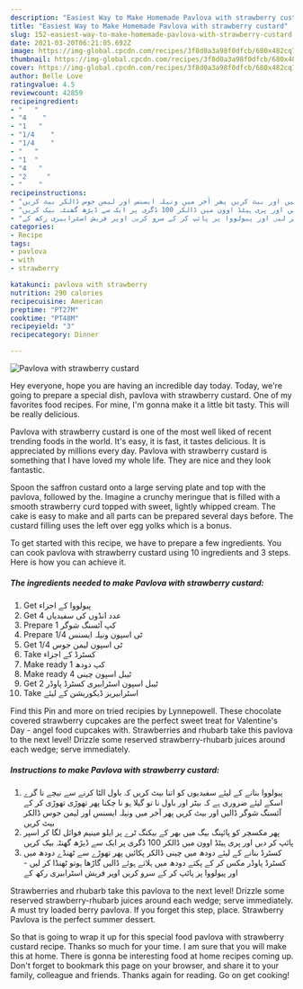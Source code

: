 ```yaml
---
description: "Easiest Way to Make Homemade Pavlova with strawberry custard"
title: "Easiest Way to Make Homemade Pavlova with strawberry custard"
slug: 152-easiest-way-to-make-homemade-pavlova-with-strawberry-custard
date: 2021-03-20T06:21:05.692Z
image: https://img-global.cpcdn.com/recipes/3f8d0a3a98f0dfcb/680x482cq70/pavlova-with-strawberry-custard-recipe-main-photo.jpg
thumbnail: https://img-global.cpcdn.com/recipes/3f8d0a3a98f0dfcb/680x482cq70/pavlova-with-strawberry-custard-recipe-main-photo.jpg
cover: https://img-global.cpcdn.com/recipes/3f8d0a3a98f0dfcb/680x482cq70/pavlova-with-strawberry-custard-recipe-main-photo.jpg
author: Belle Love
ratingvalue: 4.5
reviewcount: 42859
recipeingredient:
- "   "
- "4    "
- "1   "
- "1/4    "
- "1/4    "
- "   "
- "1  "
- "4   "
- "2     "
- "    "
recipeinstructions:
- "پیولووا بنانے کے لیئے سفیدیوں کو اتنا بیٹ کریں کہ باول الٹا کرنے سے نیچے نا گرے اسکے لیئے ضروری ہے کہ بیٹر اور باول نا تو گیلا ہو نا چکنا پھر تھوڑی تھوڑی کر کے آئسنگ شوگر ڈالیں اور بیٹ کریں پھر آخر میں ونیلہ ایسنس اور لیمن جوس ڈالکر بیٹ کریں"
- "پھر مکسچر کو پائپنگ بیگ میں بھر کے بیکنگ ٹرے پر ایلو مینیم فوائل لگا کر اسپر پائپ کر دیں اور پری ہیٹڈ اوون میں ڈالکر 100 ڈگری پر ایک سے ڈیڑھ گھنٹہ بیک کریں"
- "کسٹرڈ بنانے کے لیئے دودھ میں چینی ڈالکر پکائیں پھر تھوڑے سے ٹھنڈے دودھ میں کسٹرڈ پاوڈر مکس کر کے پکتے دودھ میں ہلاتے ہوئے ڈالیں گاڑھا ہوتو ٹھنڈا کر لیں اور پیولووا پر پائپ کر کے سرو کریں اوپر فریش اسٹرابیری رکھ کے"
categories:
- Recipe
tags:
- pavlova
- with
- strawberry

katakunci: pavlova with strawberry 
nutrition: 290 calories
recipecuisine: American
preptime: "PT27M"
cooktime: "PT48M"
recipeyield: "3"
recipecategory: Dinner

---
```



![Pavlova with strawberry custard](https://img-global.cpcdn.com/recipes/3f8d0a3a98f0dfcb/680x482cq70/pavlova-with-strawberry-custard-recipe-main-photo.jpg)

Hey everyone, hope you are having an incredible day today. Today, we're going to prepare a special dish, pavlova with strawberry custard. One of my favorites food recipes. For mine, I'm gonna make it a little bit tasty. This will be really delicious.

Pavlova with strawberry custard is one of the most well liked of recent trending foods in the world. It's easy, it is fast, it tastes delicious. It is appreciated by millions every day. Pavlova with strawberry custard is something that I have loved my whole life. They are nice and they look fantastic.

Spoon the saffron custard onto a large serving plate and top with the pavlova, followed by the. Imagine a crunchy meringue that is filled with a smooth strawberry curd topped with sweet, lightly whipped cream. The cake is easy to make and all parts can be prepared several days before. The custard filling uses the left over egg yolks which is a bonus.


To get started with this recipe, we have to prepare a few ingredients. You can cook pavlova with strawberry custard using 10 ingredients and 3 steps. Here is how you can achieve it.

<!--inarticleads1-->

##### The ingredients needed to make Pavlova with strawberry custard:

1. Get  پیولووا کے اجزاء
1. Get 4 عدد انڈوں کی سفیدیاں
1. Prepare 1 کپ آئسنگ شوگر
1. Prepare 1/4 ٹی اسپون ونیلہ ایسنس
1. Get 1/4 ٹی اسپون لیمن جوس
1. Take  کسٹرڈ کے اجزاء
1. Make ready 1 کپ دودھ
1. Make ready 4 ٹیبل اسپون چینی
1. Get 2 ٹیبل اسپون اسٹرابیری کسٹرڈ پاوڈر
1. Take  اسٹرابیریز ڈیکوریشن کے لیئے


Find this Pin and more on tried recipies by Lynnepowell. These chocolate covered strawberry cupcakes are the perfect sweet treat for Valentine&#39;s Day - angel food cupcakes with. Strawberries and rhubarb take this pavlova to the next level! Drizzle some reserved strawberry-rhubarb juices around each wedge; serve immediately. 

<!--inarticleads2-->

##### Instructions to make Pavlova with strawberry custard:

1. پیولووا بنانے کے لیئے سفیدیوں کو اتنا بیٹ کریں کہ باول الٹا کرنے سے نیچے نا گرے اسکے لیئے ضروری ہے کہ بیٹر اور باول نا تو گیلا ہو نا چکنا پھر تھوڑی تھوڑی کر کے آئسنگ شوگر ڈالیں اور بیٹ کریں پھر آخر میں ونیلہ ایسنس اور لیمن جوس ڈالکر بیٹ کریں
1. پھر مکسچر کو پائپنگ بیگ میں بھر کے بیکنگ ٹرے پر ایلو مینیم فوائل لگا کر اسپر پائپ کر دیں اور پری ہیٹڈ اوون میں ڈالکر 100 ڈگری پر ایک سے ڈیڑھ گھنٹہ بیک کریں
1. کسٹرڈ بنانے کے لیئے دودھ میں چینی ڈالکر پکائیں پھر تھوڑے سے ٹھنڈے دودھ میں کسٹرڈ پاوڈر مکس کر کے پکتے دودھ میں ہلاتے ہوئے ڈالیں گاڑھا ہوتو ٹھنڈا کر لیں - اور پیولووا پر پائپ کر کے سرو کریں اوپر فریش اسٹرابیری رکھ کے


Strawberries and rhubarb take this pavlova to the next level! Drizzle some reserved strawberry-rhubarb juices around each wedge; serve immediately. A must try loaded berry pavlova. If you forget this step, place. Strawberry Pavlova is the perfect summer dessert. 

So that is going to wrap it up for this special food pavlova with strawberry custard recipe. Thanks so much for your time. I am sure that you will make this at home. There is gonna be interesting food at home recipes coming up. Don't forget to bookmark this page on your browser, and share it to your family, colleague and friends. Thanks again for reading. Go on get cooking!
